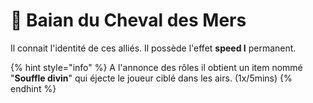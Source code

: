 # 🌊 Baian du Cheval des Mers

Il connait l'identité de ces alliés.                                                                                                  Il possède l'effet **speed I** permanent.

{% hint style="info" %}
A l'annonce des rôles il obtient un item nommé "**Souffle divin**" qui éjecte le joueur ciblé dans les airs. (1x/5mins)
{% endhint %}
